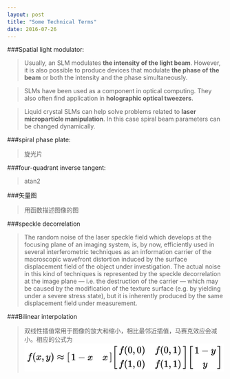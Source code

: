 ```yaml
---
layout: post
title: "Some Technical Terms"
date: 2016-07-26
---
```


###Spatial light modulator:

> Usually, an SLM modulates **the intensity of the light beam**. However, it is also possible to produce devices that modulate **the phase of the beam** or both the intensity and the phase simultaneously.

> SLMs have been used as a component in optical computing. They also often find application in **holographic optical tweezers**.

>Liquid crystal SLMs can help solve problems related to **laser microparticle manipulation**. In this case spiral beam parameters can be changed dynamically.

###spiral phase plate:

>旋光片

###four-quadrant inverse tangent:

>atan2

###矢量图

>用函数描述图像的图

###speckle decorrelation

>The random noise of the laser speckle field which develops at the focusing plane of an imaging system, is, by now, efficiently used in several interferometric techniques as an information carrier of the macroscopic wavefront distortion induced by the surface displacement field of the object under investigation. The actual noise in this kind of techniques is represented by the speckle decorrelation at the image plane — i.e. the destruction of the carrier — which may be caused by the modification of the texture surface (e.g. by yielding under a severe stress state), but it is inherently produced by the same displacement field under measurement.

###Bilinear interpolation

>双线性插值常用于图像的放大和缩小，相比最邻近插值，马赛克效应会减小。相应的公式为
![alt text](/files/2016-08-02_100647.jpg)